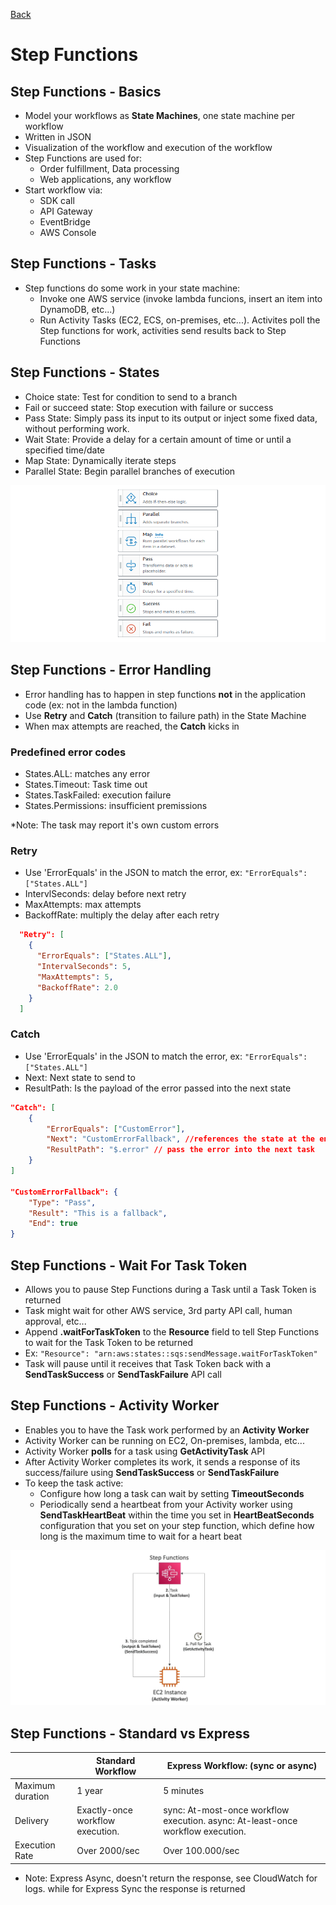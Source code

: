 [Back](./AWS.md)

# Step Functions

## Step Functions - Basics

- Model your workflows as **State Machines**, one state machine per workflow
- Written in JSON
- Visualization of the workflow and execution of the workflow
- Step Functions are used for:
  - Order fulfillment, Data processing
  - Web applications, any workflow
- Start workflow via:
  - SDK call
  - API Gateway
  - EventBridge
  - AWS Console

## Step Functions - Tasks

- Step functions do some work in your state machine:
  - Invoke one AWS service (invoke lambda funcions, insert an item into DynamoDB, etc...)
  - Run Activity Tasks (EC2, ECS, on-premises, etc...). Activites poll the Step functions for work, activities send results back to Step Functions

## Step Functions - States

- Choice state: Test for condition to send to a branch
- Fail or succeed state: Stop execution with failure or success
- Pass State: Simply pass its input to its output or inject some fixed data, without performing work.
- Wait State: Provide a delay for a certain amount of time or until a specified time/date
- Map State: Dynamically iterate steps
- Parallel State: Begin parallel branches of execution

![States](./assets/72.png)

## Step Functions - Error Handling

- Error handling has to happen in step functions **not** in the application code (ex: not in the lambda function)
- Use **Retry** and **Catch** (transition to failure path) in the State Machine
- When max attempts are reached, the **Catch** kicks in

### Predefined error codes

- States.ALL: matches any error
- States.Timeout: Task time out
- States.TaskFailed: execution failure
- States.Permissions: insufficient premissions

\*Note: The task may report it's own custom errors

### Retry

- Use 'ErrorEquals' in the JSON to match the error, ex: `"ErrorEquals": ["States.ALL"]`
- IntervlSeconds: delay before next retry
- MaxAttempts: max attempts
- BackoffRate: multiply the delay after each retry

```json
  "Retry": [
    {
      "ErrorEquals": ["States.ALL"],
      "IntervalSeconds": 5,
      "MaxAttempts": 5,
      "BackoffRate": 2.0
    }
  ]
```

### Catch

- Use 'ErrorEquals' in the JSON to match the error, ex: `"ErrorEquals": ["States.ALL"]`
- Next: Next state to send to
- ResultPath: Is the payload of the error passed into the next state

```json
"Catch": [
    {
        "ErrorEquals": ["CustomError"],
        "Next": "CustomErrorFallback", //references the state at the end
        "ResultPath": "$.error" // pass the error into the next task
    }
]

"CustomErrorFallback": {
    "Type": "Pass",
    "Result": "This is a fallback",
    "End": true
}
```

## Step Functions - Wait For Task Token

- Allows you to pause Step Functions during a Task until a Task Token is returned
- Task might wait for other AWS service, 3rd party API call, human approval, etc...
- Append **.waitForTaskToken** to the **Resource** field to tell Step Functions to wait for the Task Token to be returned
- Ex: `"Resource": "arn:aws:states::sqs:sendMessage.waitForTaskToken"`
- Task will pause until it receives that Task Token back with a **SendTaskSuccess** or **SendTaskFailure** API call

## Step Functions - Activity Worker

- Enables you to have the Task work performed by an **Activity Worker**
- Activity Worker can be running on EC2, On-premises, lambda, etc...
- Activity Worker **polls** for a task using **GetActivityTask** API
- After Activity Worker completes its work, it sends a response of its success/failure using **SendTaskSuccess** or **SendTaskFailure**
- To keep the task active:
  - Configure how long a task can wait by setting **TimeoutSeconds**
  - Periodically send a heartbeat from your Activity worker using **SendTaskHeartBeat** within the time you set in **HeartBeatSeconds** configuration that you set on your step function, which define how long is the maximum time to wait for a heart beat

![Activity Worker](./assets/73.png)

## Step Functions - Standard vs Express

|                  | Standard Workflow                | Express Workflow: (sync or async)                                               |
| ---------------- | -------------------------------- | ------------------------------------------------------------------------------- |
| Maximum duration | 1 year                           | 5 minutes                                                                       |
| Delivery         | Exactly-once workflow execution. | sync: At-most-once workflow execution. async: At-least-once workflow execution. |
| Execution Rate   | Over 2000/sec                    | Over 100.000/sec                                                                |

- Note: Express Async, doesn't return the response, see CloudWatch for logs. while for Express Sync the response is returned
